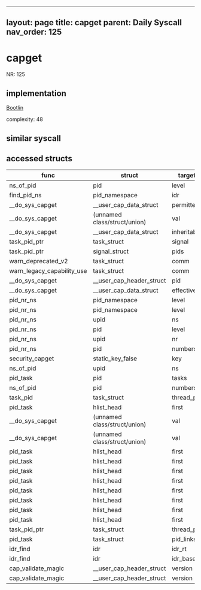
---
layout: page
title: capget
parent: Daily Syscall
nav_order: 125
---
        

# capget
NR: 125

## implementation
[Bootlin](https://elixir.bootlin.com/linux/v6.14.7/source/kernel/capability.c#L137)

complexity: 48


## similar syscall


## accessed structs

|func|struct|target|location|has_read|has_write|
|--|--|--|--|--|--|
|ns_of_pid|pid|level|https://elixir.bootlin.com/linux/v6.14.7/source/include/linux/pid.h#L148|true|true|
|find_pid_ns|pid_namespace|idr|https://elixir.bootlin.com/linux/v6.14.7/source/kernel/pid.c#L320|false|false|
|__do_sys_capget|__user_cap_data_struct|permitted|https://elixir.bootlin.com/linux/v6.14.7/source/kernel/capability.c#L165|false|false|
|__do_sys_capget|(unnamed class/struct/union)|val|https://elixir.bootlin.com/linux/v6.14.7/source/kernel/capability.c#L166|true|true|
|__do_sys_capget|__user_cap_data_struct|inheritable|https://elixir.bootlin.com/linux/v6.14.7/source/kernel/capability.c#L166|false|false|
|task_pid_ptr|task_struct|signal|https://elixir.bootlin.com/linux/v6.14.7/source/kernel/pid.c#L334|true|true|
|task_pid_ptr|signal_struct|pids|https://elixir.bootlin.com/linux/v6.14.7/source/kernel/pid.c#L334|false|false|
|warn_deprecated_v2|task_struct|comm|https://elixir.bootlin.com/linux/v6.14.7/source/kernel/capability.c#L64|false|false|
|warn_legacy_capability_use|task_struct|comm|https://elixir.bootlin.com/linux/v6.14.7/source/kernel/capability.c#L42|false|false|
|__do_sys_capget|__user_cap_header_struct|pid|https://elixir.bootlin.com/linux/v6.14.7/source/kernel/capability.c#L149|false|false|
|__do_sys_capget|__user_cap_data_struct|effective|https://elixir.bootlin.com/linux/v6.14.7/source/kernel/capability.c#L164|false|false|
|pid_nr_ns|pid_namespace|level|https://elixir.bootlin.com/linux/v6.14.7/source/kernel/pid.c#L491|true|true|
|pid_nr_ns|pid_namespace|level|https://elixir.bootlin.com/linux/v6.14.7/source/kernel/pid.c#L490|true|true|
|pid_nr_ns|upid|ns|https://elixir.bootlin.com/linux/v6.14.7/source/kernel/pid.c#L492|true|true|
|pid_nr_ns|pid|level|https://elixir.bootlin.com/linux/v6.14.7/source/kernel/pid.c#L490|true|true|
|pid_nr_ns|upid|nr|https://elixir.bootlin.com/linux/v6.14.7/source/kernel/pid.c#L493|true|true|
|pid_nr_ns|pid|numbers|https://elixir.bootlin.com/linux/v6.14.7/source/kernel/pid.c#L491|false|false|
|security_capget|static_key_false|key|https://elixir.bootlin.com/linux/v6.14.7/source/security/security.c#L1099|false|false|
|ns_of_pid|upid|ns|https://elixir.bootlin.com/linux/v6.14.7/source/include/linux/pid.h#L148|true|true|
|pid_task|pid|tasks|https://elixir.bootlin.com/linux/v6.14.7/source/kernel/pid.c#L414|false|false|
|ns_of_pid|pid|numbers|https://elixir.bootlin.com/linux/v6.14.7/source/include/linux/pid.h#L148|false|false|
|task_pid|task_struct|thread_pid|https://elixir.bootlin.com/linux/v6.14.7/source/include/linux/pid.h#L213|true|true|
|pid_task|hlist_head|first|https://elixir.bootlin.com/linux/v6.14.7/source/kernel/pid.c#L414|false|false|
|__do_sys_capget|(unnamed class/struct/union)|val|https://elixir.bootlin.com/linux/v6.14.7/source/kernel/capability.c#L164|true|true|
|__do_sys_capget|(unnamed class/struct/union)|val|https://elixir.bootlin.com/linux/v6.14.7/source/kernel/capability.c#L165|true|true|
|pid_task|hlist_head|first|https://elixir.bootlin.com/linux/v6.14.7/source/kernel/pid.c#L414|false|false|
|pid_task|hlist_head|first|https://elixir.bootlin.com/linux/v6.14.7/source/kernel/pid.c#L414|false|false|
|pid_task|hlist_head|first|https://elixir.bootlin.com/linux/v6.14.7/source/kernel/pid.c#L414|false|false|
|pid_task|hlist_head|first|https://elixir.bootlin.com/linux/v6.14.7/source/kernel/pid.c#L414|false|false|
|pid_task|hlist_head|first|https://elixir.bootlin.com/linux/v6.14.7/source/kernel/pid.c#L414|false|false|
|pid_task|hlist_head|first|https://elixir.bootlin.com/linux/v6.14.7/source/kernel/pid.c#L414|false|false|
|pid_task|hlist_head|first|https://elixir.bootlin.com/linux/v6.14.7/source/kernel/pid.c#L414|false|false|
|pid_task|hlist_head|first|https://elixir.bootlin.com/linux/v6.14.7/source/kernel/pid.c#L414|false|false|
|task_pid_ptr|task_struct|thread_pid|https://elixir.bootlin.com/linux/v6.14.7/source/kernel/pid.c#L333|false|false|
|pid_task|task_struct|pid_links|https://elixir.bootlin.com/linux/v6.14.7/source/kernel/pid.c#L417|false|false|
|idr_find|idr|idr_rt|https://elixir.bootlin.com/linux/v6.14.7/source/lib/idr.c#L174|false|false|
|idr_find|idr|idr_base|https://elixir.bootlin.com/linux/v6.14.7/source/lib/idr.c#L174|true|true|
|cap_validate_magic|__user_cap_header_struct|version|https://elixir.bootlin.com/linux/v6.14.7/source/kernel/capability.c#L75|false|false|
|cap_validate_magic|__user_cap_header_struct|version|https://elixir.bootlin.com/linux/v6.14.7/source/kernel/capability.c#L90|false|false|
